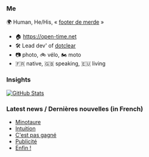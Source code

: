### Me

🌍 Human, He/His, « [footer de merde](https://open-time.net/post/2013/07/17/La-veritable-histoire-du-Footer-de-merde-) » 
* 🏠 https://open-time.net 
* 🛠️ Lead dev' of [dotclear](https://git.dotclear.org/dev/dotclear)
* 📷 photo, 🚲 vélo, 🏍️ moto 
* 🇫🇷 native, 🇬🇧 speaking, 🇪🇺 living

### Insights

[![GitHub Stats](https://github-readme-stats-sigma-five.vercel.app/api?username=franck-paul)](https://github.com/franck-paul)

### Latest news / Dernières nouvelles (in French)

<!-- BLOG-POST-LIST:START -->
- [Minotaure](https://open-time.net/post/2024/02/24/Minotaure)
- [Intuition](https://open-time.net/post/2024/02/23/Intuition)
- [C&#39;est pas gagné](https://open-time.net/post/2024/02/22/C-est-pas-gagne)
- [Publicité](https://open-time.net/post/2024/02/21/Publicite)
- [Enfin !](https://open-time.net/post/2024/02/20/Enfin-)
<!-- BLOG-POST-LIST:END -->
